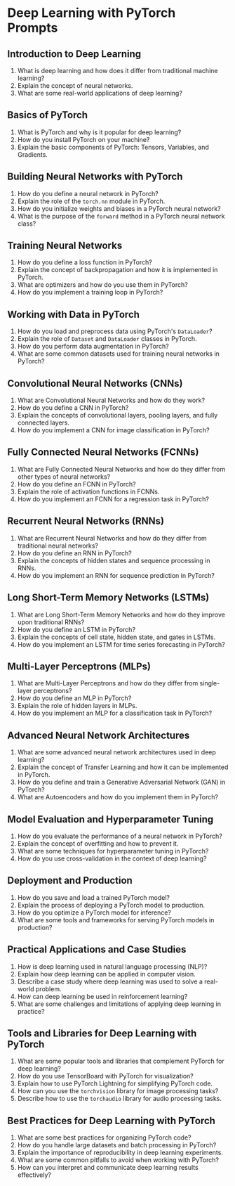 # Deep Learning with PyTorch Prompts

## Introduction to Deep Learning

1. What is deep learning and how does it differ from traditional machine learning?
2. Explain the concept of neural networks.
3. What are some real-world applications of deep learning?

## Basics of PyTorch

1. What is PyTorch and why is it popular for deep learning?
2. How do you install PyTorch on your machine?
3. Explain the basic components of PyTorch: Tensors, Variables, and Gradients.

## Building Neural Networks with PyTorch

1. How do you define a neural network in PyTorch?
2. Explain the role of the `torch.nn` module in PyTorch.
3. How do you initialize weights and biases in a PyTorch neural network?
4. What is the purpose of the `forward` method in a PyTorch neural network class?

## Training Neural Networks

1. How do you define a loss function in PyTorch?
2. Explain the concept of backpropagation and how it is implemented in PyTorch.
3. What are optimizers and how do you use them in PyTorch?
4. How do you implement a training loop in PyTorch?

## Working with Data in PyTorch

1. How do you load and preprocess data using PyTorch's `DataLoader`?
2. Explain the role of `Dataset` and `DataLoader` classes in PyTorch.
3. How do you perform data augmentation in PyTorch?
4. What are some common datasets used for training neural networks in PyTorch?

## Convolutional Neural Networks (CNNs)

1. What are Convolutional Neural Networks and how do they work?
2. How do you define a CNN in PyTorch?
3. Explain the concepts of convolutional layers, pooling layers, and fully connected layers.
4. How do you implement a CNN for image classification in PyTorch?

## Fully Connected Neural Networks (FCNNs)

1. What are Fully Connected Neural Networks and how do they differ from other types of neural networks?
2. How do you define an FCNN in PyTorch?
3. Explain the role of activation functions in FCNNs.
4. How do you implement an FCNN for a regression task in PyTorch?

## Recurrent Neural Networks (RNNs)

1. What are Recurrent Neural Networks and how do they differ from traditional neural networks?
2. How do you define an RNN in PyTorch?
3. Explain the concepts of hidden states and sequence processing in RNNs.
4. How do you implement an RNN for sequence prediction in PyTorch?

## Long Short-Term Memory Networks (LSTMs)

1. What are Long Short-Term Memory Networks and how do they improve upon traditional RNNs?
2. How do you define an LSTM in PyTorch?
3. Explain the concepts of cell state, hidden state, and gates in LSTMs.
4. How do you implement an LSTM for time series forecasting in PyTorch?

## Multi-Layer Perceptrons (MLPs)

1. What are Multi-Layer Perceptrons and how do they differ from single-layer perceptrons?
2. How do you define an MLP in PyTorch?
3. Explain the role of hidden layers in MLPs.
4. How do you implement an MLP for a classification task in PyTorch?

## Advanced Neural Network Architectures

1. What are some advanced neural network architectures used in deep learning?
2. Explain the concept of Transfer Learning and how it can be implemented in PyTorch.
3. How do you define and train a Generative Adversarial Network (GAN) in PyTorch?
4. What are Autoencoders and how do you implement them in PyTorch?

## Model Evaluation and Hyperparameter Tuning

1. How do you evaluate the performance of a neural network in PyTorch?
2. Explain the concept of overfitting and how to prevent it.
3. What are some techniques for hyperparameter tuning in PyTorch?
4. How do you use cross-validation in the context of deep learning?

## Deployment and Production

1. How do you save and load a trained PyTorch model?
2. Explain the process of deploying a PyTorch model to production.
3. How do you optimize a PyTorch model for inference?
4. What are some tools and frameworks for serving PyTorch models in production?

## Practical Applications and Case Studies

1. How is deep learning used in natural language processing (NLP)?
2. Explain how deep learning can be applied in computer vision.
3. Describe a case study where deep learning was used to solve a real-world problem.
4. How can deep learning be used in reinforcement learning?
5. What are some challenges and limitations of applying deep learning in practice?

## Tools and Libraries for Deep Learning with PyTorch

1. What are some popular tools and libraries that complement PyTorch for deep learning?
2. How do you use TensorBoard with PyTorch for visualization?
3. Explain how to use PyTorch Lightning for simplifying PyTorch code.
4. How can you use the `torchvision` library for image processing tasks?
5. Describe how to use the `torchaudio` library for audio processing tasks.

## Best Practices for Deep Learning with PyTorch

1. What are some best practices for organizing PyTorch code?
2. How do you handle large datasets and batch processing in PyTorch?
3. Explain the importance of reproducibility in deep learning experiments.
4. What are some common pitfalls to avoid when working with PyTorch?
5. How can you interpret and communicate deep learning results effectively?